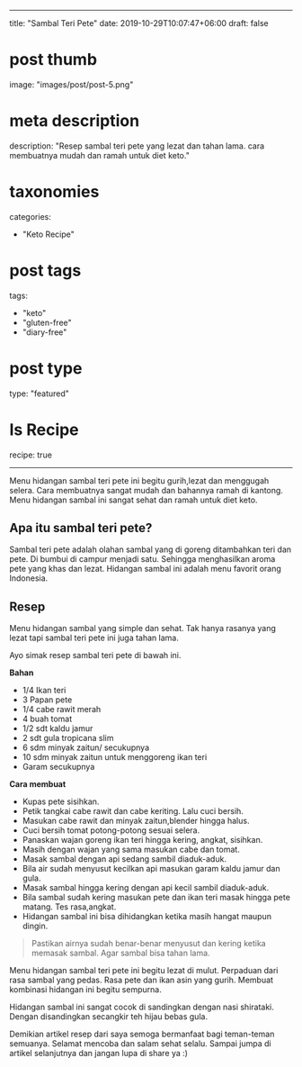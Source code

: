 ---
title: "Sambal Teri Pete"
date: 2019-10-29T10:07:47+06:00
draft: false

# post thumb
image: "images/post/post-5.png"

# meta description
description: "Resep sambal teri pete yang lezat dan tahan lama. cara membuatnya mudah dan ramah untuk diet keto."

# taxonomies
categories:
  - "Keto Recipe"
  
# post tags
tags:
  - "keto"
  - "gluten-free"
  - "diary-free"

# post type
type: "featured"

# Is Recipe
recipe: true

___

Menu hidangan sambal teri pete ini begitu gurih,lezat dan menggugah selera. Cara membuatnya sangat mudah dan bahannya ramah di kantong. Menu hidangan sambal ini sangat sehat dan ramah untuk diet keto.

## Apa itu sambal teri pete?

Sambal teri pete adalah olahan sambal yang di goreng ditambahkan teri dan pete. Di bumbui di campur menjadi satu. Sehingga menghasilkan aroma pete yang khas dan lezat. Hidangan sambal ini adalah menu favorit orang Indonesia.

## Resep

Menu hidangan sambal yang simple dan sehat. Tak hanya rasanya yang lezat tapi sambal teri pete ini juga tahan lama. 

Ayo simak resep sambal teri pete di bawah ini.

__Bahan__

-   1/4 Ikan teri
-   3 Papan pete
-   1/4 cabe rawit merah
-   4 buah tomat
-   1/2 sdt kaldu jamur
-   2 sdt gula tropicana slim
-   6 sdm minyak zaitun/ secukupnya
-   10 sdm minyak zaitun untuk menggoreng ikan teri
-   Garam secukupnya

__Cara membuat__

-   Kupas pete sisihkan.
-   Petik tangkai cabe rawit dan cabe keriting. Lalu cuci bersih.
-   Masukan cabe rawit dan minyak zaitun,blender hingga halus.
-   Cuci bersih tomat potong-potong sesuai selera.
-   Panaskan wajan goreng ikan teri hingga kering, angkat, sisihkan.
-   Masih dengan wajan yang sama masukan cabe dan tomat.
-   Masak sambal dengan api sedang sambil diaduk-aduk.
-   Bila air sudah menyusut kecilkan api masukan garam kaldu jamur dan gula.
-   Masak sambal hingga kering dengan api kecil sambil diaduk-aduk.
-   Bila sambal sudah kering masukan pete dan ikan teri masak hingga pete matang. Tes rasa,angkat.
-   Hidangan sambal ini bisa dihidangkan ketika masih hangat maupun dingin.

> Pastikan airnya sudah benar-benar menyusut dan kering ketika memasak sambal. Agar sambal bisa tahan lama.

Menu hidangan sambal teri pete ini begitu lezat di mulut. Perpaduan dari rasa sambal yang pedas. Rasa pete dan ikan asin yang gurih. Membuat kombinasi hidangan ini begitu sempurna.

Hidangan sambal ini sangat cocok di sandingkan dengan nasi shirataki. Dengan disandingkan secangkir teh hijau bebas gula.

Demikian artikel resep dari saya semoga bermanfaat bagi teman-teman semuanya. Selamat mencoba dan salam sehat selalu. Sampai jumpa di artikel selanjutnya dan jangan lupa di share ya :)